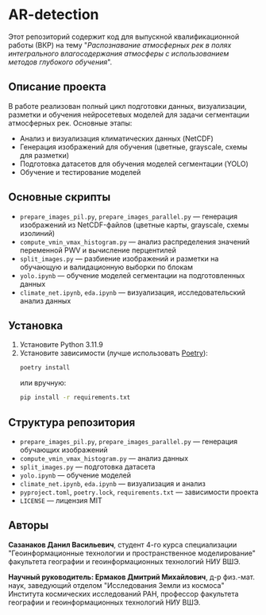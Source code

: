 # AR-detection

Этот репозиторий содержит код для выпускной квалификационной работы  (ВКР) на тему "*Распознавание атмосферных рек в полях интегрального влагосодержания атмосферы с использованием методов глубокого обучения*".

## Описание проекта

В работе реализован полный цикл подготовки данных, визуализации, разметки и обучения нейросетевых моделей для задачи сегментации атмосферных рек. Основные этапы:
- Анализ и визуализация климатических данных (NetCDF)
- Генерация изображений для обучения (цветные, grayscale, схемы для разметки)
- Подготовка датасетов для обучения моделей сегментации (YOLO)
- Обучение и тестирование моделей

## Основные скрипты
- `prepare_images_pil.py`, `prepare_images_parallel.py` — генерация изображений из NetCDF-файлов (цветные карты, grayscale, схемы изолиний)
- `compute_vmin_vmax_histogram.py` — анализ распределения значений переменной PWV и вычисление перцентилей
- `split_images.py` — разбиение изображений и разметки на обучающую и валидационную выборки по блокам
- `yolo.ipynb` — обучение моделей сегментации на подготовленных данных
- `climate_net.ipynb`, `eda.ipynb` — визуализация, исследовательский анализ данных

## Установка

1. Установите Python 3.11.9
2. Установите зависимости (лучше использовать [Poetry](https://python-poetry.org/)):
   ```bash
   poetry install
   ```
   или вручную:
   ```bash
   pip install -r requirements.txt
   ```

## Структура репозитория
- `prepare_images_pil.py`, `prepare_images_parallel.py` — генерация обучающих изображений
- `compute_vmin_vmax_histogram.py` — анализ данных
- `split_images.py` — подготовка датасета
- `yolo.ipynb` — обучение моделей
- `climate_net.ipynb`, `eda.ipynb` — визуализация и анализ
- `pyproject.toml`, `poetry.lock`, `requirements.txt` — зависимости проекта
- `LICENSE` — лицензия MIT

## Авторы
**Сазанаков Данил Васильевич**, студент 4-го курса специализации "Геоинформационные технологии и пространственное моделирование" факультета географии и геоинформационных технологий НИУ ВШЭ.

**Научный руководитель: Ермаков Дмитрий Михайлович**, д-р физ.-мат. наук, заведующий отделом "Исследования Земли из космоса" Института космических исследований РАН, профессор факультета географии и геоинформационных технологий НИУ ВШЭ.